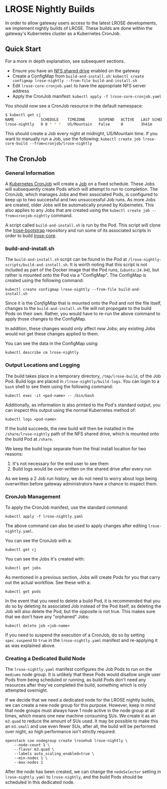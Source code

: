 # LROSE Nightly Builds

In order to allow gateway users access to the latest LROSE developments, we
implement nightly builds of LROSE. These builds are done within the gateway's
Kubernetes cluster as a Kubernetes CronJob.

## Quick Start

For a more in depth explanation, see subsequent sections.

- Ensure you have an [NFS shared drive](https://www.zonca.dev/posts/2025-04-22-nfs-server-jetstream2) enabled on the gateway
- Create a ConfigMap from `build-and-install.sh`:
  `kubectl create configmap lrose-nightly --from-file build-and-install.sh`
- Edit `lrose-core-cronjob.yaml` to have the appropriate NFS server address
- Apply the CronJob manifest: `kubectl apply -f lrose-core-cronjob.yaml`

You should now see a CronJob resource in the default namespace:

```bash
$ kubectl get cj
NAME            SCHEDULE    TIMEZONE      SUSPEND   ACTIVE   LAST SCHEDULE   AGE
lrose-nightly   0 0 * * *   US/Mountain   False     0        3h41m           3h44m
```

This should create a Job every night at midnight, US/Mountain time. If you want
to manually run a Job, use the following:
`kubectl create job lrose-core-build --from=cronjob/lrose-nightly`

## The CronJob

### General Information

A [Kubernetes
CronJob](https://kubernetes.io/docs/concepts/workloads/controllers/cron-jobs/)
will create a
[Job](https://kubernetes.io/docs/concepts/workloads/controllers/job/) on a fixed
schedule. These Jobs will subsequently create Pods which will attempt to run to
completion. The CronJob, which manages Jobs and their associated Pods, is
configured to keep up to two successful and two unsuccessful Job runs. As more
Jobs are created, older Jobs will be automatically pruned by Kubernetes. This
also applies to any Jobs that are created using the `kubectl create job
--from=cronjob-nightly` command.

A script called `build-and-install.sh` is run by the Pod. This script will clone
the [lrose-bootstrap](https://github.com/NCAR/lrose-bootstrap) repository and
run some of its associated scripts in order to build
[lrose-core](https://github.com/NCAR/lrose-core).

### build-and-install.sh

The `build-and-install.sh` script can be found in the Pod at
`/lrose-nightly-scripts/build-and-install.sh`. It is worth noting that this
script is not included as part of the Docker image that the Pod runs,
(`ubuntu:24.04`), but rather is mounted onto the Pod via a "ConfigMap". The
ConfigMap is created using the following command:

`kubectl create configmap lrose-nightly --from-file build-and-install.sh`

Since it is the *ConfigMap* that is mounted onto the Pod and not the file
itself, changes to the `build-and-install.sh` file will not propogate to the
build Pods on their own. Rather, you would have to re-run the above command to
apply those changes to the ConfigMap.

In addition, these changes would only affect *new* Jobs; any existing Jobs would
not get these changes applied to them.

You can see the data in the ConfigMap using:

`kubectl describe cm lrose-nightly`

### Output Locations and Logging

The build takes place in a temporary directory, `/tmp/lrose-build`, of the Job
Pod. Build logs are placed in `/lrose-nightly/build-logs`. You can login to a
`bash` shell to see them using the following command:

```
kubectl exec -it <pod-name> -- /bin/bash
```

Additionally, as information is also printed to the Pod's standard output, you
can inspect this output using the normal Kubernetes method of:

`kubectl logs <pod-name>`

If the build succeeds, the new build will then be installed in the
`/share/lrose-nightly` path of the NFS shared drive, which is mounted onto the
build Pod at `/share`.

We keep the build logs separate from the final install location for two reasons:

1) It's not necessary for the end user to see them
2) Build logs would be over-written on the shared drive after every run

As we keep a 2 Job run history, we do not need to worry about logs being
overwritten before gateway administrators have a chance to inspect them.

### CronJob Management

To apply the CronJob manifest, use the standard command:

`kubectl apply -f lrose-nightly.yaml`

The above command can also be used to apply changes after editing
`lrose-nightly.yaml`.

You can see the CronJob with a:

`kubectl get cj`

You can see the Jobs it's created with:

`kubectl get jobs`

As mentioned in a previous section, Jobs will create Pods for you that carry out
the actual workflow. See these with a:

`kubectl get pods`

In the event that you need to delete a build Pod, it is recommended that you do
so by deleting its associated Job instead of the Pod itself, as deleting the Job
will also delete the Pod, but the opposite is not true. This makes sure that we
don't have any "orphaned" Jobs:

`kubectl delete job <job-name>`

If you need to suspend the execution of a CronJob, do so by setting
`spec.suspend` to `true` in the `lrose-nightly.yaml` manifest and re-applying
it as was explained above.

### Creating a Dedicated Build Node

The `lrose-nightly.yaml` manifest configures the Job Pods to run on the
`mediums` node group. It is unlikely that these Pods would disallow single user
Pods from being scheduled or running, as build Pods don't need any resources
after they've completed the build, something which is only attempted overnight.

If we decide that we need a dedicated node for the LROSE nightly builds, we can
create a new node group for this purpose. However, keep in mind that node groups
must always have 1 node active in the node group at all times, which means one
new machine consuming SUs. We create it as an `m3.quad` to reduce the amount of
SUs used. It may be possible to make this an `m3.small` and use even fewer SUs,
after all, the build will be performed over night, so high performance isn't
strictly required:
```
openstack coe nodegroup create lrosehub lrose-nightly \
    --node-count 1 \
    --flavor m3.quad \
    --labels auto_scaling_enabled=true \
    --min-nodes 1 \
    --max-nodes 1
```

After the node has been created, we can change the `nodeSelector` setting in
`lrose-nightly.yaml` to `lrose-nightly`, and the build Pods should be scheduled
in this dedicated node.
